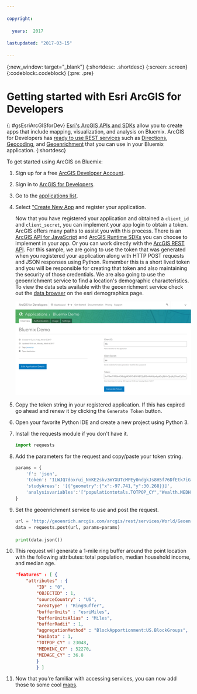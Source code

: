 ```yaml
---

copyright:

  years:  2017

lastupdated: "2017-03-15"

---
```


{:new_window: target="_blank"}
{:shortdesc: .shortdesc}
{:screen:.screen}
{:codeblock:.codeblock}
{:pre: .pre}


# Getting started with Esri ArcGIS for Developers
{: #gsEsriArcGISforDev}
[Esri's ArcGIS APIs and SDKs](https://developers.arcgis.com/documentation/) allow you to create apps that include mapping, visualization, and analysis on Bluemix. ArcGIS for Developers has [ready to use REST services](https://developers.arcgis.com/features/) such as [Directions](https://developers.arcgis.com/features/directions/), [Geocoding](https://developers.arcgis.com/features/geocoding/), and [Geoenrichment](https://developers.arcgis.com/features/geo-enrichment/) that you can use in your Bluemix application.
{:shortdesc}

To get started using ArcGIS on Bluemix:

1. Sign up for a free [ArcGIS Developer Account](https://developers.arcgis.com/sign-up/). 
2. Sign in to [ArcGIS for Developers](https://developers.arcgis.com/sign-in/).
3. Go to the [applications list](https://developers.arcgis.com/applications/).
4. Select ["Create New App](https://developers.arcgis.com/applications/#/new/) and register your application.

	Now that you have registered your application and obtained a `client_id` and `client_secret`, you can implement your app login to obtain a token. ArcGIS offers many paths 
	to assist you with this process. There is an [ArcGIS API for JavaScript](https://developers.arcgis.com/javascript) and [ArcGIS Runtime SDKs](https://developers.arcgis.com/arcgis-runtime) you can choose to implement in your app. Or you can work directly with the [ArcGIS REST API](http://resources.arcgis.com/en/help/arcgis-rest-api/#/The_ArcGIS_REST_API/02r300000054000000/).
	For this sample, we are going to use the token that was generated when you registered your application along with HTTP POST requests and JSON responses using Python. Remember this is a short lived token and you will be responsible for creating that token and also maintaining the security of those credentials. We are also going to use the geoenrichment service to find a location's demographic characteristics. To view the data sets available with the geoenrichment service check out the [data browser](http://doc.arcgis.com/en/esri-demographics/) on the esri demographics page. 

	![Step 4](images/bluemixoverview.png)

5. Copy the token string in your registered application. If this has expired go ahead and renew it by clicking the `Generate Token` button.
6. Open your favorite Python IDE and create a new project using Python 3. 
7. Install the requests module if you don't have it.

	```python
	import requests
	
	```
8. Add the parameters for the request and copy/paste your token string. 

	```python
	params = {
		'f': 'json',
		'token': 'ILWJQ7doxrui_NnKE2skv3mYXUTcMPEy0ndgkJs8H5f76DfEtk7iGATMx_OP4RCkF3Bv6NK0MRbt1WLjj6-x1u3WiUkK2XPyY2BJ233hEHbjDaete8vYpn0ZNvlOLeDpUlaYuCNfHBAMFumINpRUmA..',
    	'studyAreas': '[{"geometry":{"x":-97.741,"y":30.268}}]',
    	'analysisvariables':'["populationtotals.TOTPOP_CY","Wealth.MEDHINC_CY","5yearincrements.MEDAGE_CY"]'
	}
	```
9. Set the geoenrichment service to use and post the request.

	```python
	url = 'http://geoenrich.arcgis.com/arcgis/rest/services/World/GeoenrichmentServer/Geoenrichment/enrich'
	data = requests.post(url, params=params)

	print(data.json())

	```
10. This request will generate a 1-mile ring buffer around the point location with the following attributes: total population, median household income, and median age.

	```	json
	"features" : [ {
		"attributes" : {
            "ID" : "0",
            "OBJECTID" : 1,
            "sourceCountry" : "US",
            "areaType" : "RingBuffer",
            "bufferUnits" : "esriMiles",
            "bufferUnitsAlias" : "Miles",
            "bufferRadii" : 1,
            "aggregationMethod" : "BlockApportionment:US.BlockGroups",
            "HasData" : 1,
            "TOTPOP_CY" : 23048,
            "MEDHINC_CY" : 52270,
            "MEDAGE_CY" : 36.8
			}
			} ]
	```
11. Now that you're familiar with accessing services, you can now add those to some cool [maps](http://www.arcgis.com/features/maps/index.html).  


<!-- Related links moved to the toc file:

# Related Links 
{: #rellinks notoc}

## Tutorials and Samples
{: #samples}

1. [Getting Started with Creating a 2D Map](https://developers.arcgis.com/javascript/latest/sample-code/get-started-mapview/index.html){:new_window}
2. [Getting Started with Creating a 3D Map](https://developers.arcgis.com/javascript/latest/sample-code/get-started-sceneview/index.html){:new_window}
3. [GeoEnrichment Service](https://developers.arcgis.com/rest/geoenrichment/api-reference/input-xy-locations.htm){:new_window}

## SDK
{: #sdk}

* [ArcGIS API for JavaScript Guide](https://developers.arcgis.com/javascript/latest/guide/index.html){:new_window}

## API Reference
{: #api}

* [ArcGIS API for JavaScript](https://developers.arcgis.com/javascript/latest/api-reference/index.html){:new_window}


## Compatible Runtimes
{: #buildpacks}

* [ArcGIS Runtime SDK for iOS](https://developers.arcgis.com/ios/latest/){:new_window}
* [ArcGIS Runtime SDK for Android](https://developers.arcgis.com/android/latest/){:new_window}

## Related Links
{: #general}

* [ArcGIS API for JavaScript Samples](https://developers.arcgis.com/javascript/latest/sample-code/index.html){:new_window}
* [ArcGIS Runtime SDK for iOS Samples](https://developers.arcgis.com/ios/latest/swift/sample-code/sample-code.htm){:new_window}
* [ArcGIS Runtime SDK for Android Samples](https://developers.arcgis.com/android/latest/sample-code/sample-code.htm){:new_window}
-->
